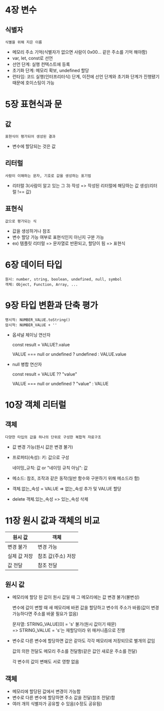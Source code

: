 # 4장 변수

## 식별자

    식별을 위해 지은 이름

- 메모리 주소 기억(식별자가 없으면 사람이 0x00... 같은 주소를 기억 해야함)
- var, let, const로 선언
- 선언 단계: 실행 컨텍스트에 등록
- 초기화 단계: 메모리 확보, undefined 할당
- 런타임: 코드 실행(인터프리터식) 단계, 이전에 선언 단계와 초기화 단계가 진행됐기 때문에 호이스팅이 가능

#

#

# 5장 표현식과 문

## 값

    표현식이 평가되어 생성된 결과

- 변수에 할당되는 것은 값

## 리터럴

    사람이 이해하는 문자, 기호로 값을 생성하는 표기법

- 리터럴 3(사람이 알고 있는 그 3) 작성 => 작성된 리터럴에 해당하는 값 생성(리터럴 !== 값)

## 표현식

    값으로 평가되는 식

- 값을 생성하거나 참조
- 변수 할당 가능 여부로 표현식인지 아닌지 구분 가능
- ex) 템플릿 리터럴 => 문자열로 반환되고, 할당이 됨 => 표현식

#

#

# 6장 데이터 타입

    원시: number, string, boolean, undefined, null, symbol
    객체: Object, Function, Array, ...

#

#

# 9장 타입 변환과 단축 평가

    명시적: NUMBER_VALUE.toString()
    암시적: NUMBER_VALUE + ''

- 옵셔널 체이닝 연산자

  const result = VALUE?.value

  VALUE === null or undefined ? undefined : VALUE.value

- null 병합 연산자

  const result = VALUE ?? "value"

  VALUE === null or undefined ? "value" : VALUE

#

#

# 10장 객체 리터럴

## 객체

    다양한 타입의 값을 하나의 단위로 구성한 복합적 자료구조

- 값 변경 가능(원시 값은 변경 불가)
- 프로퍼티(속성): 키: 값으로 구성

  네이밍\_규칙: 값 or "네이밍 규칙 아님": 값

- 메소드: 참조, 조작과 같은 동작(일반 함수와 구분하기 위해 메소드라 함)
- 객체.없는\_속성 = VALUE => 없는\_속성 추가 및 VALUE 할당
- delete 객체.있는\_속성 => 있는\_속성 삭제

#

#

# 11장 원시 값과 객체의 비교

| 원시 값      | 객체               |
| ------------ | ------------------ |
| 변경 불가    | 변경 가능          |
| 실제 값 저장 | 참조 값(주소) 저장 |
| 값 전달      | 참조 전달          |

## 원시 값

- 메모리에 할당 된 값이 원시 값일 때 그 메모리에는 값 변경 불가(불변성)

  변수에 값이 변할 때 새 메모리에 바뀐 값을 할당하고 변수의 주소가 바뀜(값이 변경 가능하다면 주소를 바꿀 필요가 없음)

  문자열: STRING_VALUE[0] = 's' 불가(원시 값이기 때문)  
   => STRING_VALUE = 's'는 재할당이라 위 매커니즘으로 진행

- 변수로 다른 변수에 할당하면 값은 같아도 각각 메모리에 저장되므로 별개의 값임

  값의 의한 전달도 메모리 주소를 전달함(같은 값인 새로운 주소를 전달)

  각 변수의 값이 변해도 서로 영향 없음

## 객체

- 메모리에 할당된 값에서 변경이 가능함
- 변수로 다른 변수에 할당하면 주소 값을 전달(참조 전달)함
- 여러 개의 식별자가 공유할 수 있음(수정도 공유됨)
